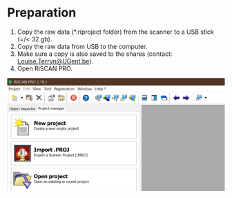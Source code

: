 # Preparation

1. Copy the raw data (*.riproject folder) from the scanner to a USB stick (=/< 32 gb).
2. Copy the raw data from USB to the computer.
3. Make sure a copy is also saved to the shares (contact: Louise.Terryn@UGent.be).
4. Open RiSCAN PRO.

![RISCANPRO](./img/01_RISCAN_PRO.png)


